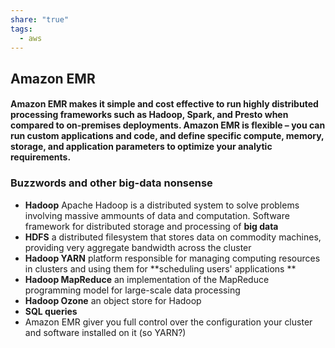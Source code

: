 ```yaml
---
share: "true"
tags:
  - aws
---
```


## Amazon EMR
#### Amazon EMR makes it simple and cost effective to run highly distributed processing frameworks such as Hadoop, Spark, and Presto when compared to on-premises deployments. Amazon EMR is flexible – you can run custom applications and code, and define specific compute, memory, storage, and application parameters to optimize your analytic requirements.

### Buzzwords and other big-data nonsense
* **Hadoop** Apache Hadoop is a distributed system to solve problems involving massive ammounts of data and computation. Software framework for distributed storage and processing of **big data**
* **HDFS** a distributed filesystem that stores data on commodity machines, providing very aggregate bandwidth across the cluster
* **Hadoop YARN** platform responsible for managing computing resources in clusters and using them for **scheduling users' applications **
* **Hadoop MapReduce** an implementation of the MapReduce programming model for large-scale data processing
* **Hadoop Ozone** an object store for Hadoop
* **SQL queries**
* Amazon EMR giver you full control over the configuration your cluster and software installed on it (so YARN?)
